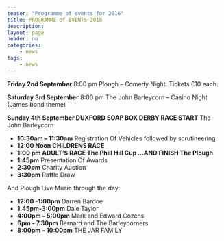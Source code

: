 ```yaml
---
teaser: "Programme of events for 2016"
title: PROGRAMME of EVENTS 2016
description:
layout: page
header: no
categories:
    - news
tags:
    - news
---
```


**Friday 2nd September** 8:00 pm Plough – Comedy Night. Tickets £10 each.

**Saturday 3rd September** 8:00 pm The John Barleycorn – Casino Night (James bond theme)

**Sunday 4th September DUXFORD SOAP BOX DERBY RACE START** The John Barleycorn

- **10:30am – 11:30am** Registration Of Vehicles followed by scrutineering
- **12:00 Noon CHILDRENS RACE**
- **1:00 pm ADULT’S RACE The Phill Hill Cup ...AND FINISH The Plough**
- **1:45pm** Presentation Of Awards
- **2:30pm** Charity Auction
- **3:30pm** Raffle Draw

And Plough Live Music through the day:

- **12:00 -1:00pm** Darren Bardoe
- **1.45pm-3:00pm** Dale Taylor
- **4:00pm – 5:00pm** Mark and Edward Cozens
- **6pm - 7.30pm** Bernard and The Barleycorners
- **8:00pm – 10:00pm** THE JAR FAMILY
